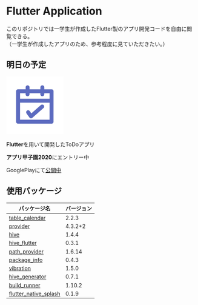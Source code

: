 # Flutter Application
このリポジトリでは一学生が作成したFlutter製のアプリ開発コードを自由に閲覧できる。<br>
（一学生が作成したアプリのため、参考程度に見ていただきたい。）

## 明日の予定
<img src="https://github.com/thoth000/tomorrow_plan/blob/master/images/app_icon.png" width=30%>

**Flutter**を用いて開発したToDoアプリ

**アプリ甲子園2020**にエントリー中

GooglePlayにて[公開中](https://play.google.com/store/apps/details?id=com.thoth000.tomorrow_plan&hl=ja)

## 使用パッケージ
| パッケージ名 | バージョン |
| ---- | ---- |
| [table_calendar](https://pub.dev/packages/table_calendar) | 2.2.3 |
| [provider](https://pub.dev/packages/provider) | 4.3.2+2 |
| [hive](https://pub.dev/packages/hive) | 1.4.4 |
| [hive_flutter](https://pub.dev/packages/hive_flutter) | 0.3.1 |
| [path_provider](https://pub.dev/packages/path_provider) | 1.6.14 |
| [package_info](https://pub.dev/packages/package_info) | 0.4.3 |
| [vibration](https://pub.dev/packages/package_info) | 1.5.0 |
| [hive_generator](https://pub.dev/packages/hive_generator) | 0.7.1 |
| [build_runner](https://pub.dev/packages/build_runner/score) | 1.10.2 |
| [flutter_native_splash](https://pub.dev/packages/flutter_native_splash) | 0.1.9
